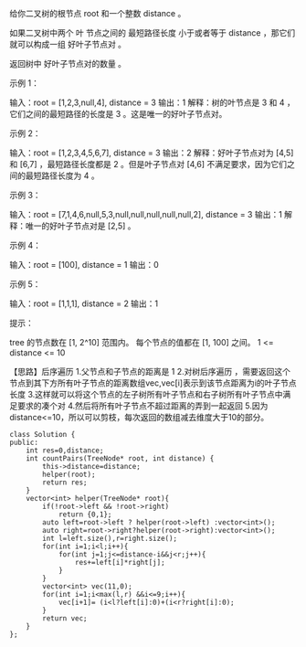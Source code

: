 给你二叉树的根节点 root 和一个整数 distance 。

如果二叉树中两个 叶 节点之间的 最短路径长度 小于或者等于 distance ，那它们就可以构成一组 好叶子节点对 。

返回树中 好叶子节点对的数量 。

示例 1：

输入：root = [1,2,3,null,4], distance = 3
输出：1
解释：树的叶节点是 3 和 4 ，它们之间的最短路径的长度是 3 。这是唯一的好叶子节点对。

示例 2：

输入：root = [1,2,3,4,5,6,7], distance = 3
输出：2
解释：好叶子节点对为 [4,5] 和 [6,7] ，最短路径长度都是 2 。但是叶子节点对 [4,6] 不满足要求，因为它们之间的最短路径长度为 4 。

示例 3：

输入：root = [7,1,4,6,null,5,3,null,null,null,null,null,2], distance = 3
输出：1
解释：唯一的好叶子节点对是 [2,5] 。

示例 4：

输入：root = [100], distance = 1
输出：0

示例 5：

输入：root = [1,1,1], distance = 2
输出：1

 

提示：

   tree 的节点数在 [1, 2^10] 范围内。
   每个节点的值都在 [1, 100] 之间。
   1 <= distance <= 10

【思路】后序遍历
1.父节点和子节点的距离是 1
2.对树后序遍历 ，需要返回这个节点到其下方所有叶子节点的距离数组vec,vec[i]表示到该节点距离为i的叶子节点长度
3.这样就可以将这个节点的左子树所有叶子节点和右子树所有叶子节点中满足要求的凑个对
4.然后将所有叶子节点不超过距离的弄到一起返回
5.因为distance<=10，所以可以剪枝，每次返回的数组减去维度大于10的部分。
```
class Solution {
public:
    int res=0,distance;
    int countPairs(TreeNode* root, int distance) {
        this->distance=distance;
        helper(root);
        return res;
    }
    vector<int> helper(TreeNode* root){
        if(!root->left && !root->right)
            return {0,1};
        auto left=root->left ? helper(root->left) :vector<int>();
        auto right=root->right?helper(root->right):vector<int>();
        int l=left.size(),r=right.size();
        for(int i=1;i<l;i++){
            for(int j=1;j<=distance-i&&j<r;j++){
                res+=left[i]*right[j];
            }
        }
        vector<int> vec(11,0);
        for(int i=1;i<max(l,r) &&i<=9;i++){
            vec[i+1]= (i<l?left[i]:0)+(i<r?right[i]:0);
        }
        return vec;
    }
};
```